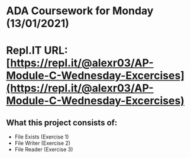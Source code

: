 # ADA Coursework for Monday (13/01/2021)

# Repl.IT URL: [https://repl.it/@alexr03/AP-Module-C-Wednesday-Excercises](https://repl.it/@alexr03/AP-Module-C-Wednesday-Excercises)

## What this project consists of:
 - File Exists (Exercise 1)
 - File Writer (Exercise 2)
 - File Reader (Exercise 3)